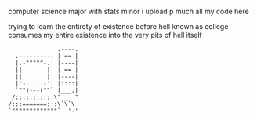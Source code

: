 


computer science major with stats minor
i upload p much all my code here 

trying to learn the entirety of existence before hell known as college consumes my entire existence into the very pits of hell itself 

                  .----.
      .---------. | == |
      |.-"""""-.| |----|
      ||       || | == |
      ||       || |----|
      |'-.....-'| |::::|
      `"")---(""` |___.|
     /:::::::::::\" _  "
    /:::=======:::\`\`\
    `"""""""""""""`  '-'
